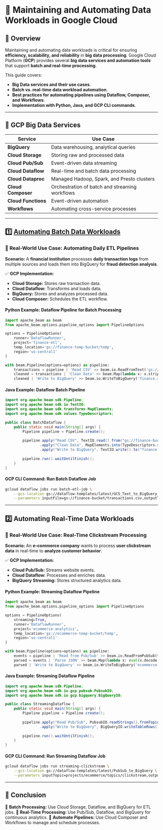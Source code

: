 # 📌 Maintaining and Automating Data Workloads in Google Cloud

## 🔹 Overview
Maintaining and automating data workloads is critical for ensuring **efficiency, scalability, and reliability** in **big data processing**. Google Cloud Platform (**GCP**) provides several **big data services and automation tools** that support **batch and real-time processing**.

This guide covers:
- **Big Data services and their use cases**.
- **Batch vs. real-time data workload automation**.
- **Best practices for automating pipelines using Dataflow, Composer, and Workflows**.
- **Implementation with Python, Java, and GCP CLI commands**.

---

## 🔹 **GCP Big Data Services**
| **Service**          | **Use Case**  |
|----------------------|------------------------------------------------|
| **BigQuery**        | Data warehousing, analytical queries          |
| **Cloud Storage**   | Storing raw and processed data                 |
| **Cloud Pub/Sub**   | Event-driven data streaming                    |
| **Cloud Dataflow**  | Real-time and batch data processing            |
| **Cloud Dataproc**  | Managed Hadoop, Spark, and Presto clusters     |
| **Cloud Composer**  | Orchestration of batch and streaming workflows |
| **Cloud Functions** | Event-driven automation                        |
| **Workflows**       | Automating cross-service processes             |

---

## 1️⃣ **[Automating Batch Data Workloads](./Automating_Batch_Data_Workloads.md)**
### 💼 **Real-World Use Case: Automating Daily ETL Pipelines**
**Scenario:** A **financial institution** processes **daily transaction logs** from multiple sources and loads them into BigQuery for **fraud detection analysis**.

✅ **GCP Implementation:**
- **Cloud Storage:** Stores raw transaction data.
- **Cloud Dataflow:** Transforms and loads data.
- **BigQuery:** Stores and analyzes processed data.
- **Cloud Composer:** Schedules the ETL workflow.

#### **Python Example: Dataflow Pipeline for Batch Processing**
```python
import apache_beam as beam
from apache_beam.options.pipeline_options import PipelineOptions

options = PipelineOptions(
    runner='DataflowRunner',
    project='finance-etl',
    temp_location='gs://finance-temp-bucket/temp',
    region='us-central1'
)

with beam.Pipeline(options=options) as pipeline:
    transactions = pipeline | 'Read CSV' >> beam.io.ReadFromText('gs://finance-bucket/transactions.csv')
    cleaned = transactions | 'Clean Data' >> beam.Map(lambda x: x.strip().split(','))
    cleaned | 'Write to BigQuery' >> beam.io.WriteToBigQuery('finance.analytics.transactions')
```

#### **Java Example: Dataflow Batch Pipeline**
```java
import org.apache.beam.sdk.Pipeline;
import org.apache.beam.sdk.io.TextIO;
import org.apache.beam.sdk.transforms.MapElements;
import org.apache.beam.sdk.values.TypeDescriptors;

public class BatchDataflow {
    public static void main(String[] args) {
        Pipeline pipeline = Pipeline.create();
        
        pipeline.apply("Read CSV", TextIO.read().from("gs://finance-bucket/transactions.csv"))
                .apply("Clean Data", MapElements.into(TypeDescriptors.strings()).via(line -> line.trim()))
                .apply("Write to BigQuery", TextIO.write().to("finance.analytics.transactions"));
        
        pipeline.run().waitUntilFinish();
    }
}
```

#### **GCP CLI Command: Run Batch Dataflow Job**
```sh
gcloud dataflow jobs run batch-etl-job \
    --gcs-location gs://dataflow-templates/latest/GCS_Text_to_BigQuery \
    --parameters inputFile=gs://finance-bucket/transactions.csv,outputTable=finance.analytics.transactions
```

---

## 2️⃣ **Automating Real-Time Data Workloads**
### 💼 **Real-World Use Case: Real-Time Clickstream Processing**
**Scenario:** An **e-commerce company** wants to process **user clickstream data** in real-time to **analyze customer behavior**.

✅ **GCP Implementation:**
- **Cloud Pub/Sub:** Streams website events.
- **Cloud Dataflow:** Processes and enriches data.
- **BigQuery Streaming:** Stores structured analytics data.

#### **Python Example: Streaming Dataflow Pipeline**
```python
import apache_beam as beam
from apache_beam.options.pipeline_options import PipelineOptions

options = PipelineOptions(
    streaming=True,
    runner='DataflowRunner',
    project='ecommerce-analytics',
    temp_location='gs://ecommerce-temp-bucket/temp',
    region='us-central1'
)

with beam.Pipeline(options=options) as pipeline:
    events = pipeline | 'Read from Pub/Sub' >> beam.io.ReadFromPubSub(topic='projects/ecommerce/topics/clickstream')
    parsed = events | 'Parse JSON' >> beam.Map(lambda x: eval(x.decode('utf-8')))
    parsed | 'Write to BigQuery' >> beam.io.WriteToBigQuery('ecommerce.analytics.clickstream')
```

#### **Java Example: Streaming Dataflow Pipeline**
```java
import org.apache.beam.sdk.Pipeline;
import org.apache.beam.sdk.io.gcp.pubsub.PubsubIO;
import org.apache.beam.sdk.io.gcp.bigquery.BigQueryIO;

public class StreamingDataflow {
    public static void main(String[] args) {
        Pipeline pipeline = Pipeline.create();
        
        pipeline.apply("Read Pub/Sub", PubsubIO.readStrings().fromTopic("projects/ecommerce/topics/clickstream"))
                .apply("Write to BigQuery", BigQueryIO.writeTableRows().to("ecommerce.analytics.clickstream"));
        
        pipeline.run().waitUntilFinish();
    }
}
```

#### **GCP CLI Command: Run Streaming Dataflow Job**
```sh
gcloud dataflow jobs run streaming-clickstream \
    --gcs-location gs://dataflow-templates/latest/PubSub_to_BigQuery \
    --parameters inputTopic=projects/ecommerce/topics/clickstream,outputTable=ecommerce.analytics.clickstream
```

---

## 📌 Conclusion
🔹 **Batch Processing:** Use Cloud Storage, Dataflow, and BigQuery for ETL jobs.
🔹 **Real-Time Processing:** Use Pub/Sub, Dataflow, and BigQuery for continuous analytics.
🔹 **Automate Pipelines:** Use Cloud Composer and Workflows to manage and schedule processes.
